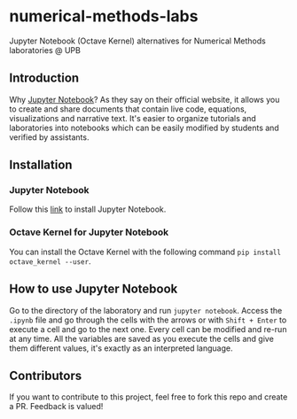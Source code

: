 # numerical-methods-labs

Jupyter Notebook (Octave Kernel) alternatives for Numerical Methods laboratories @ UPB

## Introduction

Why [Jupyter Notebook](http://jupyter.org/)?
As they say on their official website, it allows you to create and share documents that contain live code, equations, visualizations and narrative text.
It's easier to organize tutorials and laboratories into notebooks which can be easily modified by students and verified by assistants.

## Installation
### Jupyter Notebook

Follow this [link](http://jupyter.org/install) to install Jupyter Notebook.

### Octave Kernel for Jupyter Notebook

You can install the Octave Kernel with the following command `pip install octave_kernel --user`.

## How to use Jupyter Notebook

Go to the directory of the laboratory and run `jupyter notebook`.
Access the `.ipynb` file and go through the cells with the arrows or with `Shift + Enter` to execute a cell and go to the next one.
Every cell can be modified and re-run at any time.
All the variables are saved as you execute the cells and give them different values, it's exactly as an interpreted language.

## Contributors

If you want to contribute to this project, feel free to fork this repo and create a PR.
Feedback is valued!
